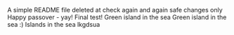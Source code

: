 A simple README file
deleted at
check again
and again
safe changes only
Happy passover - yay!
Final test!
Green island in the sea
Green island in the sea :)
Islands in the sea
lkgdsua
